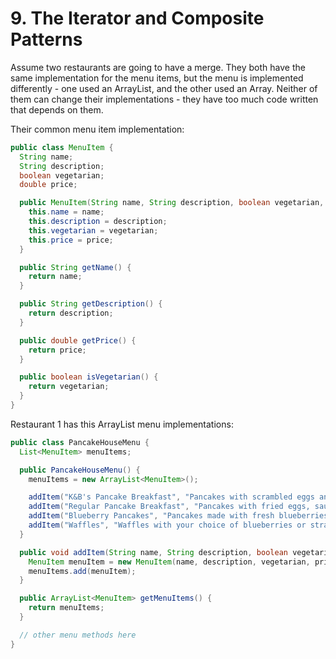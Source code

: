 # 9. The Iterator and Composite Patterns
Assume two restaurants are going to have a merge. They both have the same implementation for the menu items, but the menu is implemented differently - one used an ArrayList, and the other used an Array. Neither of them can change their implementations - they have too much code written that depends on them.

Their common menu item implementation:
```java
public class MenuItem { 
  String name; 
  String description; 
  boolean vegetarian; 
  double price;

  public MenuItem(String name, String description, boolean vegetarian, double price) {
    this.name = name;
    this.description = description;
    this.vegetarian = vegetarian; 
    this.price = price; 
  }

  public String getName() { 
    return name; 
  }

  public String getDescription() { 
    return description; 
  }

  public double getPrice() { 
    return price; 
  }

  public boolean isVegetarian() { 
    return vegetarian; 
  }
}
```

Restaurant 1 has this ArrayList menu implementations:
```java
public class PancakeHouseMenu { 
  List<MenuItem> menuItems;

  public PancakeHouseMenu() { 
    menuItems = new ArrayList<MenuItem>();

    addItem("K&B's Pancake Breakfast", "Pancakes with scrambled eggs and toast", true, 2.99);
    addItem("Regular Pancake Breakfast", "Pancakes with fried eggs, sausage", false, 2.99);
    addItem("Blueberry Pancakes", "Pancakes made with fresh blueberries", true, 3.49);
    addItem("Waffles", "Waffles with your choice of blueberries or strawberries", true, 3.59);
  }

  public void addItem(String name, String description, boolean vegetarian, double price) { 
    MenuItem menuItem = new MenuItem(name, description, vegetarian, price); 
    menuItems.add(menuItem); 
  }

  public ArrayList<MenuItem> getMenuItems() { 
    return menuItems; 
  }

  // other menu methods here
}
```
































